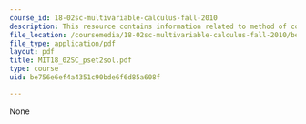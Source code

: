 ```yaml
---
course_id: 18-02sc-multivariable-calculus-fall-2010
description: This resource contains information related to method of cofactors.
file_location: /coursemedia/18-02sc-multivariable-calculus-fall-2010/be756e6ef4a4351c90bde6f6d85a608f_MIT18_02SC_pset2sol.pdf
file_type: application/pdf
layout: pdf
title: MIT18_02SC_pset2sol.pdf
type: course
uid: be756e6ef4a4351c90bde6f6d85a608f

---
```

None